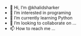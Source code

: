 - 👋 Hi, I’m @khalidsharker
- 👀 I’m interested in programing
- 🌱 I’m currently learning Python
- 💞️ I’m looking to collaborate on ...
- 📫 How to reach me ...

<!---
khalidsharker/khalidsharker is a ✨ special ✨ repository because its `README.md` (this file) appears on your GitHub profile.
You can click the Preview link to take a look at your changes.
--->
